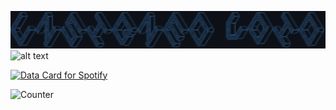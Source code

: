 ![alt text](https://github.com/UnsignedV0id/UnsignedV0id/blob/main/Unsigned_Void.png?raw=true)
![alt text](https://github.com/UnsignedV0id/readmeTerminal/blob/master/github_stats.svg)

<a href="https://www.data-card-for-spotify.com/card?user_id=12156567363">
  <img src="https://www.data-card-for-spotify.com/api/card?user_id=12156567363&show_border=1&show_date=1&hide_title=1" alt="Data Card for Spotify" >
</a>

![Counter](https://count.getloli.com/get/@UnsignedV0id?theme=rule34)
